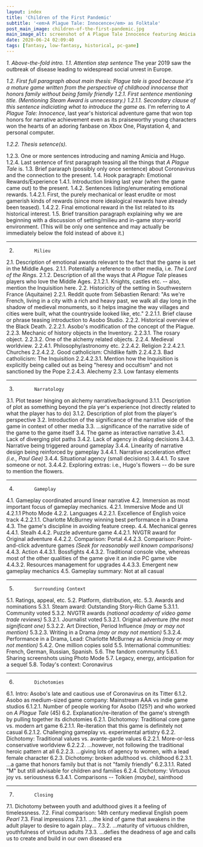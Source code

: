 ```yaml
---
layout: index
title: 'Children of the First Pandemic'
subtitle: '<em>A Plague Tale: Innocence</em> as Folktale'
post_main_image: children-of-the-first-pandemic.jpg
main_image_alt: screenshot of A Plague Tale Innocence featuring Amicia and Hugo in a dark church crypt looking a three statues with the sunlight coming in behind the statues
date: 2020-06-24 02:09:40
tags: [fantasy, low-fantasy, historical, pc-game]
---
```


_1.            Above-the-fold intro.
1.1.          Attention step sentence_
The year 2019 saw the outbreak of disease leading to widespread social unrest in Europe.


_1.2.          First full paragraph about main thesis: Plague tale is good because it's a mature game written from the perspective of childhood innocense that honors family without being family friendly_
_1.2.1.        First sentence mentioning title. (Mentioning Steam Award is unnecessary.)_
_1.2.1.1.      Secondary clause of this sentence indiciating what to introduce the game as._
I'm referring to *A Plague Tale: Innocence*, last year's historical adventure game that won top honors for narrative achievement even as its praiseworthy young characters won the hearts of an adoring fanbase on Xbox One, Playstation 4, and personal computer.


_1.2.2.        Thesis setence(s)._







1.2.3.        One or more sentences introducing and naming Amicia and Hugo.
1.2.4.        Last sentence of first paragraph teasing all the things that *A Plague Tale* is.
1.3.          Brief pararaph (possibly only once sentence) about Coronavirus and the connection to the present.
1.4.          Hook paragraph: Emotional Rewards/Experience
1.4.1.        Introduction linking last year (when the game came out) to the present.
1.4.2.        Sentences listing/enumerating emotional rewards.
1.4.2.1.      First, the purely mechanical or least erudite or most gamerish kinds of rewards (since more idealogical rewards have already been teased).
1.4.2.2.      Final emotional reward in the list related to its historical interest.
1.5.          Brief transition paragraph explaining why we are beginning with a discussion of setting/milieu and in-game story-world environment. (This will be only one sentence and may actually be immediately below the fold instead of above it.)

---

2.            Milieu
2.1.          Description of emotional awards relevant to the fact that the game is set in the Middle Ages.
2.1.1.        Potentially a reference to other media, i.e. *The Lord of the Rings*.
2.1.2.        Description of all the ways that *A Plague Tale* pleases players who love the Middle Ages.
2.1.2.1.      Knights, castles etc. -- also, mention the Inquisition here.
2.2.          Historicity of the setting in Southwestern France (Aquitaine)
2.2.1.        Reddit quote from Sébastien Renard: "As we're French, living in a city with a rich and heavy past, we walk all day long in the shadow of medieval monuments, so it helps imagine the way villages and cities were built, what the countryside looked like, etc."
2.2.1.1.      Brief clause or phrase teasing introduction to Asobo Studio.
2.2.2.        Historical overview of the Black Death.
2.2.2.1.      Asobo's modification of the concept of the Plague.
2.2.3.        Mechanic of history objects in the Inventory.
2.2.3.1.      The rosary object.
2.2.3.2.      One of the alchemy related objects.
2.2.4.        Medieval worldview.
2.2.4.1.      Philosophy/astronomy etc.
2.2.4.2.      Religion
2.2.4.2.1.    Churches
2.2.4.2.2.    Good catholicism: Childlike faith
2.2.4.2.3.    Bad catholicism: The Inquisition
2.2.4.2.3.1.  Mention how the Inquisition is explicitly being called out as being "heresy and occultism" and not sanctioned by the Pope
2.2.4.3.      Alechemy
2.3.          Low fantasy elements

---

3.            Narratology
3.1.          Plot teaser hinging on alchemy narrative/background
3.1.1.        Description of plot as something beyond the pla
yer's experience (not directly related to what the player has to do)
3.1.2.        Description of plot from the player's perspective
3.2.          Introduction of the significance of the narrative side of the game in context of other media
3.3.          ...significance of the narrative side of the game to the game itself
3.4.          The game as interactive narrative
3.4.1.        Lack of diverging plot paths
3.4.2.        Lack of agency in dialog decisions
3.4.3.        Narrative being triggered around gameplay
3.4.4.        Linearity of narrative design being reinforced by gameplay
3.4.4.1.      Narrative acceleration effect *(i.e., Paul Gee)*
3.4.4.        Situational agency (small decisions)
3.4.4.1.      To save someone or not.
3.4.4.2.      Exploring extras: i.e., Hugo's flowers -- do be sure to mention the flowers.

---

4.            Gameplay
4.1.          Gameplay coordinated around linear narrative
4.2.          Immersion as most important focus of gameplay mechanics.
4.2.1.        Immersive Mode and UI
4.2.1.1       Photo Mode
4.2.2.        Languages
4.2.2.1.      Excellence of English voice track
4.2.2.1.1.    Charlotte McBurney winning best performance in a Drama
4.3.          The game's discipline in avoiding feature creep.
4.4.          Mechanical genres
4.4.1.        Stealh
4.4.2.        Puzzle adventure game
4.4.2.1.      NVGTR award for Original adventure
4.4.2.2.      Comparison: Portal
4.4.2.3.      Comparison: Point-and-click adventure games *(Seek for reasonably well known comparisons)*
4.4.3.        Action
4.4.3.1.      Bossfights
4.4.3.2.      Traditional console vibe, whereas most of the other qualities of the game give it an indie PC game vibe
4.4.3.2.      Resources management for upgrades
4.4.3.3.      Emergent new gameplay mechanics
4.5.          Gameplay summary: Not at all casual

---

5.            Surrounding Context
5.1.          Ratings, appeal, etc.
5.2.          Platform, distribution, etc.
5.3.          Awards and nominations
5.3.1.        Steam award: Outstanding Story-Rich Game
5.3.1.1.      Community voted
5.3.2.        NVGTR awards *(national academy of video game trade reviews)*
5.3.2.1.      Journalist voted
5.3.2.1.      Original adventure *(the most significant one)*
5.3.2.2.      Art Direction, Period Influence *(may or may not mention)*
5.3.2.3.      Writing in a Drama *(may or may not mention)*
5.3.2.4.      Performance in a Drama, Lead: Charlotte McBurney as Amicia *(may or may not mention)*
5.4.2.        One million copies sold
5.5.          International communities: French, German, Russian, Spanish.
5.6.          The fandom community
5.6.1.        Sharing screenshots using Photo Mode
5.7.          Legacy, energy, anticipation for a sequel
5.8.          Today's context: Coronavirus

---

6.            Dichotomies
6.1.          Intro: Asobo's late and cautious use of Coronavirus on its Titter
6.1.2.        Asobo as medium-sized game company: Mainstream AAA vs indie game studios
6.1.2.1.      Number of people working for Asobo (125?) and who worked on *A Plague Tale* (45)
6.2.          Explanation/re-iteration of the game's strength by pulling together its dichotomies
6.2.1.        Dichotomoy: Traditional core game vs. modern art game
6.2.1.1.      Re-iteration that this game is definitely not casual
6.2.1.2.      Challenging gameplay vs. experimental artistry
6.2.2.        Dichotomy: Traditional values vs. avante-garde values
6.2.2.1.      More-or-less conservative worldview
6.2.2.2.      ...however, not following the traditional heroic pattern at all
6.2.2.3.      ...giving lots of agency to women, with a lead female character
6.2.3.        Dichotomy: broken adulthood vs. childhood
6.2.3.1.      ...a game that honors family but that is not "family friendly"
6.2.3.1.1.    Rated "M" but still advisable for children and families
6.2.4.        Dichotomy: Virtuous joy vs. seriousness
6.3.4.1.      Comparisons -- Tolkien *(maybe)*, sainthood

---

7.            Closing
7.1.          Dichotomy between youth and adulthood gives it a feeling of timelessness.
7.2.          Final comparison: 14th century medieval English poem *Pearl*
7.3.          Final impressions
7.3.1.        ...the kind of game that awakens in the adult player to desire to again play...
7.3.2.        ...maturity of virtuous children, youthfulness of virtuous adults
7.3.3.        ...defies the deadness of age and calls us to create and build in our own diseased era
